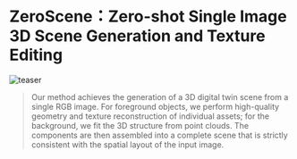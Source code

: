 # ZeroScene：Zero-shot Single Image 3D Scene Generation and Texture Editing

![teaser](https://cdn.jsdelivr.net/gh/xdlbw/Home-of-pictures@master/D:%5CPicGo%5CImage202509111449124.png)

> Our method achieves the generation of a 3D digital twin scene from a single RGB image. For foreground objects, we perform high-quality geometry and texture reconstruction of individual assets; for the background, we fit the 3D structure from point clouds. The components are then assembled into a complete scene that is strictly consistent with the spatial layout of the input image.

